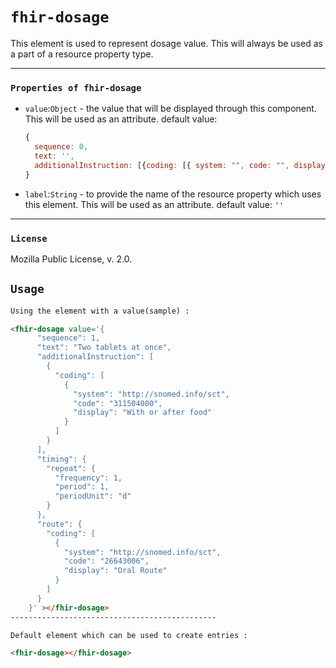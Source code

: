 # `fhir-dosage`

This element is used to represent dosage value. This will always be used as a part of a resource property type.

---

### `Properties of fhir-dosage`

* `value`:`Object` - the value that will be displayed through this component. This will be used as   an attribute. default value:

  ```javascript
  {
    sequence: 0,
    text: '', 
    additionalInstruction: [{coding: [{ system: "", code: "", display: ""}],text: ""}],
  }
  ````
* `label`:`String` - to provide the name of the resource property which uses this element. This will be used as an attribute. default value: `''`

---

### `License`

Mozilla Public License, v. 2.0.

## `Usage`

```html
Using the element with a value(sample) :

<fhir-dosage value='{
      "sequence": 1,
      "text": "Two tablets at once",
      "additionalInstruction": [
        {
          "coding": [
            {
              "system": "http://snomed.info/sct",
              "code": "311504000",
              "display": "With or after food"
            }
          ]
        }
      ],
      "timing": {
        "repeat": {
          "frequency": 1,
          "period": 1,
          "periodUnit": "d"
        }
      },
      "route": {
        "coding": [
          {
            "system": "http://snomed.info/sct",
            "code": "26643006",
            "display": "Oral Route"
          }
        ]
      }
    }' ></fhir-dosage>
----------------------------------------------

Default element which can be used to create entries : 

<fhir-dosage></fhir-dosage>
```
